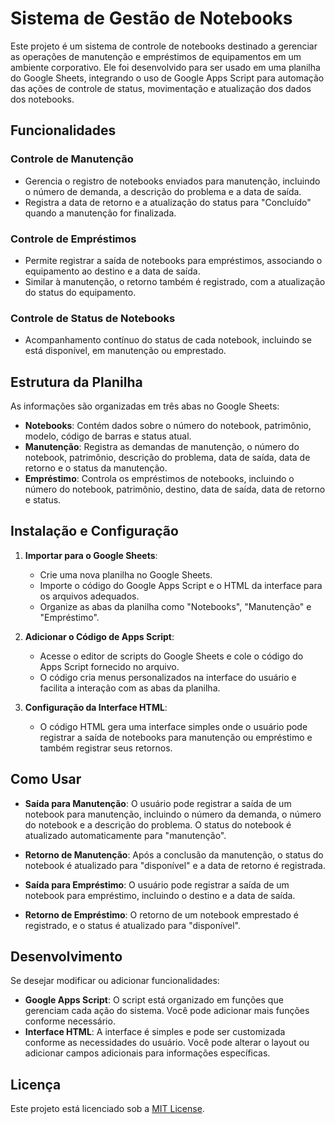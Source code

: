 # Sistema de Gestão de Notebooks

Este projeto é um sistema de controle de notebooks destinado a gerenciar as operações de manutenção e empréstimos de equipamentos em um ambiente corporativo. Ele foi desenvolvido para ser usado em uma planilha do Google Sheets, integrando o uso de Google Apps Script para automação das ações de controle de status, movimentação e atualização dos dados dos notebooks.

## Funcionalidades

### Controle de Manutenção
- Gerencia o registro de notebooks enviados para manutenção, incluindo o número de demanda, a descrição do problema e a data de saída.
- Registra a data de retorno e a atualização do status para "Concluído" quando a manutenção for finalizada.

### Controle de Empréstimos
- Permite registrar a saída de notebooks para empréstimos, associando o equipamento ao destino e a data de saída.
- Similar à manutenção, o retorno também é registrado, com a atualização do status do equipamento.

### Controle de Status de Notebooks
- Acompanhamento contínuo do status de cada notebook, incluindo se está disponível, em manutenção ou emprestado.

## Estrutura da Planilha

As informações são organizadas em três abas no Google Sheets:

- **Notebooks**: Contém dados sobre o número do notebook, patrimônio, modelo, código de barras e status atual.
- **Manutenção**: Registra as demandas de manutenção, o número do notebook, patrimônio, descrição do problema, data de saída, data de retorno e o status da manutenção.
- **Empréstimo**: Controla os empréstimos de notebooks, incluindo o número do notebook, patrimônio, destino, data de saída, data de retorno e status.

## Instalação e Configuração

1. **Importar para o Google Sheets**:
   - Crie uma nova planilha no Google Sheets.
   - Importe o código do Google Apps Script e o HTML da interface para os arquivos adequados.
   - Organize as abas da planilha como "Notebooks", "Manutenção" e "Empréstimo".

2. **Adicionar o Código de Apps Script**:
   - Acesse o editor de scripts do Google Sheets e cole o código do Apps Script fornecido no arquivo.
   - O código cria menus personalizados na interface do usuário e facilita a interação com as abas da planilha.

3. **Configuração da Interface HTML**:
   - O código HTML gera uma interface simples onde o usuário pode registrar a saída de notebooks para manutenção ou empréstimo e também registrar seus retornos.

## Como Usar

- **Saída para Manutenção**: O usuário pode registrar a saída de um notebook para manutenção, incluindo o número da demanda, o número do notebook e a descrição do problema. O status do notebook é atualizado automaticamente para "manutenção".

- **Retorno de Manutenção**: Após a conclusão da manutenção, o status do notebook é atualizado para "disponível" e a data de retorno é registrada.

- **Saída para Empréstimo**: O usuário pode registrar a saída de um notebook para empréstimo, incluindo o destino e a data de saída.

- **Retorno de Empréstimo**: O retorno de um notebook emprestado é registrado, e o status é atualizado para "disponível".

## Desenvolvimento

Se desejar modificar ou adicionar funcionalidades:

- **Google Apps Script**: O script está organizado em funções que gerenciam cada ação do sistema. Você pode adicionar mais funções conforme necessário.
- **Interface HTML**: A interface é simples e pode ser customizada conforme as necessidades do usuário. Você pode alterar o layout ou adicionar campos adicionais para informações específicas.

## Licença

Este projeto está licenciado sob a [MIT License](https://opensource.org/licenses/MIT).
